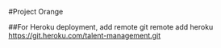 #Project Orange

##For Heroku deployment, add remote
git remote add heroku https://git.heroku.com/talent-management.git